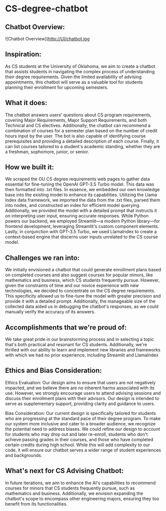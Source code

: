 # CS-degree-chatbot

## Chatbot Overview:
![Chatbot Overview]([http://UI/chatbot.jpg](https://github.com/HackTX23-OU-Team/CS-degree-chatbot/blob/main/UI/chatbot.jpg])

## Inspiration:
As CS students at the University of Oklahoma, we aim to create a chatbot that assists students in navigating the complex process of understanding their degree requirements. Given the limited availability of advising appointments, this chatbot will serve as a valuable tool for students planning their enrollment for upcoming semesters.

## What it does:
The chatbot answers users' questions about CS program requirements, covering Major Requirements, Major Support Requirements, and both Technical and CS electives. Additionally, the chatbot can recommend a combination of courses for a semester plan based on the number of credit hours input by the user. The bot is also capable of identifying course prerequisites and providing a detailed description of each course. Finally, it can list courses tailored to a student's academic standing, whether they are a freshman, sophomore, junior, or senior.

## How we built it:
We scraped the OU CS degree requirements web pages to gather data essential for fine-tuning the OpenAI GPT-3.5 Turbo model. This data was then formatted into .txt files. In essence, we embedded our own knowledge base into the existing model to enhance its capabilities. Utilizing the Llama Index data framework, we imported the data from the .txt files, parsed them into nodes, and constructed an index for efficient model querying. Additionally, we provided the model with a detailed prompt that instructs it on interpreting user input, ensuring accurate responses. While Python powers our backend, we employed Streamlit—a modern Python library—for frontend development, leveraging Streamlit's custom component elements. Lastly, in conjunction with GPT-3.5 Turbo, we used LlamaIndex to create a context-based engine that discerns user inputs unrelated to the CS course model.

## Challenges we ran into:
We initially envisioned a chatbot that could generate enrollment plans based on completed courses and also suggest courses for popular minors, like mathematics and business, which CS students frequently pursue. However, given the constraints of time and our novice experience with new technologies, we decided to concentrate on the CS degree requirements. This specificity allowed us to fine-tune the model with greater precision and provide it with a detailed prompt. Additionally, the manageable size of the collected data aided us in debugging the chatbot's responses, as we could manually verify the accuracy of its answers.

## Accomplishments that we're proud of:
We take great pride in our brainstorming process and in selecting a topic that's both practical and resonant for CS students. Additionally, we're thrilled with our ability to learn and implement new libraries and frameworks with which we had no prior experience, including Streamlit and LlamaIndex

## Ethics and Bias Consideration:
Ethics Evaluation: Our design aims to ensure that users are not negatively impacted, and we believe there are no inherent harms associated with its use. However, we strongly encourage users to attend advising sessions and discuss their enrollment plans with their advisors. Our design is intended to serve as supplementary support, providing clarity and guidance to users.

Bias Consideration: Our current design is specifically tailored for students who are progressing at the standard pace of their degree program. To make our system more inclusive and cater to a broader audience, we recognize the potential need to address biases. We could refine our design to account for students who may drop out and later re-enroll, students who don't achieve passing grades in their courses, and those who have completed certain credits during high school. While this will add complexity to our code, it will ensure our chatbot serves a wider range of student experiences and backgrounds.

## What's next for CS Advising Chatbot:
In future iterations, we aim to enhance the AI's capabilities to recommend courses for minors that CS students frequently pursue, such as mathematics and business. Additionally, we envision expanding the chatbot's scope to encompass other engineering majors, ensuring they too benefit from its functionalities.


